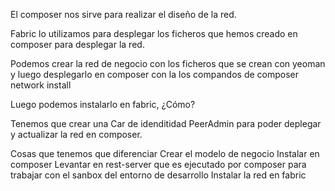 El composer nos sirve para realizar el diseño de la red.

Fabric lo utilizamos para desplegar los ficheros que hemos creado en composer para desplegar la red.


Podemos crear la red de negocio con los ficheros que se crean con yeoman y luego desplegarlo en composer con la los compandos de composer network install

Luego podemos instalarlo en fabric, ¿Cómo?

Tenemos que crear una Car de idenditidad PeerAdmin para poder deplegar y actualizar la red en composer.

Cosas que tenemos que diferenciar
Crear el modelo de negocio
Instalar en composer
Levantar en rest-server que es ejecutado por composer para trabajar con el sanbox del entorno de desarrollo
Instalar la red en fabric